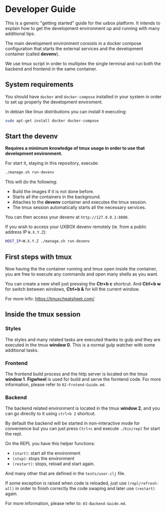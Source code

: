 # Developer Guide #

This is a generic "getting started" guide for the uxbox platform. It
intends to explain how to get the development environment up and
running with many additional tips.

The main development environment consists in a docker compose
configuration that starts the external services and the development
container (called **devenv**).

We use tmux script in order to multiplex the single terminal and run
both the backend and frontend in the same container.


## System requirements ##

You should have `docker` and `docker-compose` installed in your system
in order to set up properly the development enviroment.

In debian like linux distributions you can install it executing:

```bash
sudo apt-get install docker docker-compose
```

## Start the devenv ##

**Requires a minimum knowledge of tmux usage in order to use that
development environment.**

For start it, staying in this repository, execute:

```bash
./manage.sh run-devenv
```

This will do the following:

- Build the images if it is not done before.
- Starts all the containers in the background.
- Attaches to the **devenv** container and executes the tmux session.
- The tmux session automatically starts all the necessary services.

You can then access your devenv at `http://127.0.0.1:8080`.

If you wish to access your UXBOX devenv remotely (ie. from a public address IP `W.X.Y.Z`):

```bash
HOST_IP=W.X.Y.Z ./manage.sh run-devenv
```

## First steps with tmux ##

Now having the the container running and tmux open inside the
container, you are free to execute any commands and open many shells
as you want.

You can create a new shell just pressing the **Ctr+b c** shortcut. And
**Ctrl+b w** for switch between windows, **Ctrl+b &** for kill the
current window.

For more info: https://tmuxcheatsheet.com/


## Inside the tmux session ##

### Styles ###

The styles and many related tasks are executed thanks to gulp and they are
executed in the tmux **window 0**. This is a normal gulp watcher with some
additional tasks.


### Frontend ###

The frontend build process and the http server is located on the tmux
**window 1**. **Figwheel** is used for build and serve the forntend
code. For more information, please refer to `02-Frotend-Guide.md`.


### Backend ###

The backend related environment is located in the tmux **window 2**,
and you can go directly to it using `ctrl+b 2` shortcut.

By default the backend will be started in non-interactive mode for
convenience but you can just press `Ctrl+c` and execute `./bin/repl`
for start the repl.

On the REPL you have this helper functions:
- `(start)`: start all the environment
- `(stop)`: stops the environment
- `(restart)`: stops, reload and start again.

And many other that are defined in the `tests/user.clj` file.

If some exception is raised when code is reloaded, just use
`(repl/refresh-all)` in order to finish correctly the code swaping and
later use `(restart)` again.

For more information, please refer to: `03-Backend-Guide.md`.

